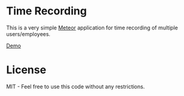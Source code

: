 # Time Recording
This is a very simple [Meteor] application for time recording of multiple users/employees.

[Demo]

# License
MIT - Feel free to use this code without any restrictions.

[Meteor]:http://meteor.com
[demo]:http://kundig.meteor.com
